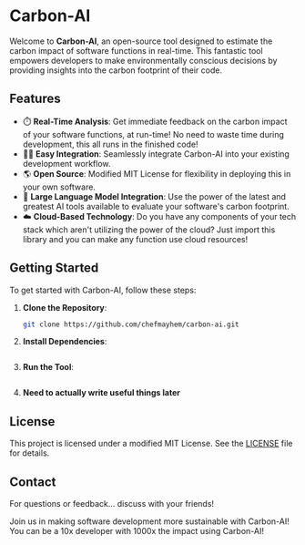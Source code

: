 # Carbon-AI

Welcome to **Carbon-AI**, an open-source tool designed to estimate the carbon impact of software functions in real-time. This fantastic tool empowers developers to make environmentally conscious decisions by providing insights into the carbon footprint of their code.

## Features

- ⏱️ **Real-Time Analysis**: Get immediate feedback on the carbon impact of your software functions, at run-time!  No need to waste time during development, this all runs in the finished code!
- 👩‍💻 **Easy Integration**: Seamlessly integrate Carbon-AI into your existing development workflow.
- 🌎 **Open Source**: Modified MIT License for flexibility in deploying this in your own software.
- 🤖 **Large Language Model Integration**: Use the power of the latest and greatest AI tools available to evaluate your software's carbon footprint.
- ☁️ **Cloud-Based Technology**: Do you have any components of your tech stack which aren't utilizing the power of the cloud?  Just import this library and you can make any function use cloud resources!

## Getting Started

To get started with Carbon-AI, follow these steps:

1. **Clone the Repository**:
    ```sh
    git clone https://github.com/chefmayhem/carbon-ai.git
    ```
2. **Install Dependencies**:
    ```uhhhhhhh
    ```
3. **Run the Tool**:
    ```uhhhhhhh
    ```

4. **Need to actually write useful things later**

## License

This project is licensed under a modified MIT License. See the [LICENSE](LICENSE.txt) file for details.

## Contact

For questions or feedback... discuss with your friends!

Join us in making software development more sustainable with Carbon-AI!  You can be a 10x developer with 1000x the impact using Carbon-AI!
